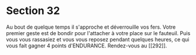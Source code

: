 # Section 32

Au bout de quelque temps il s'approche et déverrouille vos fers. Votre premier geste est de bondir pour l'attacher à votre place sur le fauteuil. Puis vous vous rassasiez et vous vous reposez pendant quelques heures, ce qui vous fait gagner 4 points d'ENDURANCE. Rendez-vous au [[292]].